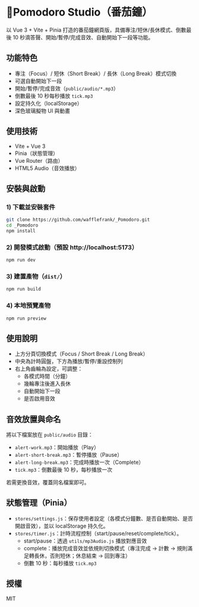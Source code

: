 # 🍅Pomodoro Studio（番茄鐘）

以 Vue 3 + Vite + Pinia 打造的番茄鐘網頁版，具備專注/短休/長休模式、倒數最後 10 秒滴答聲、開始/暫停/完成音效、自動開始下一段等功能。

## 功能特色
- 專注（Focus）/ 短休（Short Break）/ 長休（Long Break）模式切換
- 可選自動開始下一段
- 開始/暫停/完成音效（`public/audio/*.mp3`）
- 倒數最後 10 秒每秒播放 `tick.mp3`
- 設定持久化（localStorage）
- 深色玻璃擬物 UI 與動畫

## 使用技術
- Vite + Vue 3
- Pinia（狀態管理）
- Vue Router（路由）
- HTML5 Audio（音效播放）


## 安裝與啟動

### 1) 下載並安裝套件
```sh
git clone https://github.com/wafflefrank/_Pomodoro.git
cd _Pomodoro
npm install
```

### 2) 開發模式啟動（預設 http://localhost:5173）
```sh
npm run dev
```

### 3) 建置產物（`dist/`）
```sh
npm run build
```

### 4) 本地預覽產物
```sh
npm run preview
```

## 使用說明
- 上方分頁切換模式（Focus / Short Break / Long Break）
- 中央為計時圓盤，下方為播放/暫停/重設控制列
- 右上角齒輪為設定，可調整：
  - 各模式時間（分鐘）
  - 幾輪專注後進入長休
  - 自動開始下一段
  - 是否啟用音效

## 音效放置與命名
將以下檔案放在 `public/audio` 目錄：
- `alert-work.mp3`：開始播放（Play）
- `alert-short-break.mp3`：暫停播放（Pause）
- `alert-long-break.mp3`：完成時播放一次（Complete）
- `tick.mp3`：倒數最後 10 秒，每秒播放一次

若需更換音效，覆蓋同名檔案即可。

## 狀態管理（Pinia）
- `stores/settings.js`：保存使用者設定（各模式分鐘數、是否自動開始、是否開啟音效），並以 localStorage 持久化。
- `stores/timer.js`：計時流程控制（start/pause/reset/complete/tick）。
  - start/pause：透過 `utils/mp3Audio.js` 播放對應音效
  - complete：播放完成音效並依規則切換模式（專注完成 → 計數 → 規則滿足轉長休，否則短休；休息結束 → 回到專注）
  - 倒數 10 秒：每秒播放 `tick.mp3`

## 授權
MIT
